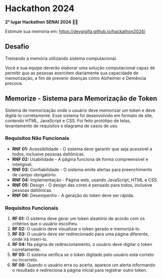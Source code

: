 # Hackathon 2024

**2° lugar Hackathon SENAI 2024** 🥈🎊

Estimule sua memória em: https://devgigifa.github.io/hackathon2024/

## Desafio

Treinando a memória utilizando sistema computacional.

Você e sua equipe deverão elaborar uma solução computacional capaz de permitir que as pessoas exercitem diariamente sua capacidade de memorização, a fim de prevenir doenças como Alzheimer e Demência precoce.

## Memorize - Sistema para Memorização de Token

Sistema de memorização onde o usuário deve memorizar um token e deve digitá-lo corretamente. Esse sistema foi desenvolvido em formato de site, contendo HTML, JavaScript e CSS. Foi feito protótipo de telas, levantamento de requisitos e diagrama de casos de uso.

### Requisitos Não Funcionais

- **RNF 01:** Acessibilidade - O sistema deve garantir que seja acessível a todos, inclusive pessoas daltônicas.
- **RNF 02:** Usabilidade - A página funciona de forma compreensível e inteligível.
- **RNF 03:** Confiabilidade - O sistema emite alertas para preenchimento de campo obrigatório.
- **RNF 04:** Implementação - Página web, usando JavaScript, HTML e CSS.
- **RNF 05:** Design - O design das cores é pensado para todos, inclusive pessoas daltônicas.
- **RNF 06:** Desempenho - A geração do token deve ser rápida.

### Requisitos Funcionais

1. **RF 01:** O sistema deve gerar um token aleatório de acordo com os critérios que o usuário escolheu.
2. **RF 02:** O usuário deve visualizar o token gerado e memorizá-lo.
3. **RF 03:** O usuário deve ser redirecionado para uma página diferente, onde irá inseri-lo.
4. **RF 04:** Na página de redirecionamento, o usuário deve digitar o token corretamente.
5. **RF 05:** O sistema verifica se o token digitado pelo usuário está correto ou incorreto.
6. **RF 06:** Quando o usuário erra ou acerta, aparece um alerta informando o resultado e redireciona à página inicial para registrar outro token.
